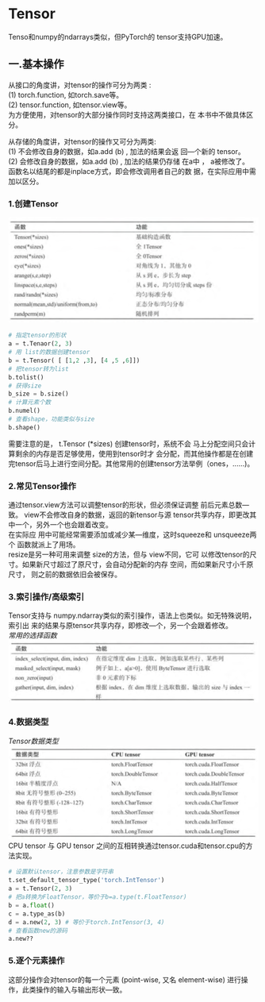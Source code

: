# Tensor  
Tenso和numpy的ndarrays类似，但PyTorch的 tensor支持GPU加速。  
## 一.基本操作  
从接口的角度讲，对tensor的操作可分为两类 :  
(1) torch.function, 如torch.save等。  
(2) tensor.function, 如tensor.view等。  
为方便使用，对tensor的大部分操作同时支持这两类接口，在 本书中不做具体区分。    
  
从存储的角度讲，对tensor的操作又可分为两类:  
(1) 不会修改自身的数据，如a.add (b) , 加法的结果会返
回—个新的 tensor。  
(2) 会修改自身的数据，如a.add (b) , 加法的结果仍存储
在a中 ， a被修改了。  
函数名以结尾的都是inplace方式，即会修改调用者自己的数
据，在实际应用中需加以区分。
### 1.创建Tensor
![](../imgs/03.png)   
```python
# 指定tensor的形状
a = t.Tenaor(2, 3)
# 用 list的数据创建tensor
b = t.Tensor( [ [1,2 ,3], [4 ,5 ,6]])
# 把tensor转为list
b.tolist() 
# 获得size
b_size = b.size()
# 计算元素个数
b.numel()
# 查看shape，功能类似与size
b.shape()
```
需要注意的是， t.Tensor (*sizes) 创建tensor时，系统不会 马上分配空间只会计算剩余的内存是否足够使用，使用到tensor时才 会分配，而其他操作都是在创建完tensor后马上进行空间分配。其他常用的创建tensor方法举例（ones，......)。  
### 2.常见Tensor操作
通过tensor.view方法可以调整tensor的形状，但必须保证调整 前后元素总数—致。 view不会修改自身的数据，返回的新tensor与源 tensor共享内存，即更改其中一个，另外一个也会跟着改变。  
在实际应 用中可能经常需要添加或减少某—维度，这时squeeze和 unsqueeze两 个 函数就派上了用场。  
resize是另一种可用来调整 size的方法，但与 view不同，它可 以修改tensor的尺寸。如果新尺寸超过了原尺寸，会自动分配新的内存 空间，而如果新尺寸小千原尺寸， 则之前的数据依旧会被保存。  
### 3.索引操作/高级索引  
Tensor支持与 numpy.ndarray类似的索引操作，语法上也类似。如无特殊说明，索引出 来的结果与原tensor共享内存，即修改—个，另一个会跟着修改。  
*常用的选择函数*  
![](../imgs/04.png)  

### 4.数据类型
*Tensor数据类型*  
![](../imgs/05.png)  
CPU tensor 与 GPU tensor 之间的互相转换通过tensor.cuda和tensor.cpu的方法实现。   
```python
# 设置默认tensor，注意参数是字符串
t.set_default_tensor_type('torch.IntTensor')
a = t.Tensor(2, 3)
# 把a转换为FloatTensor，等价于b=a.type(t.FloatTensor)
b = a.float()
c = a.type_as(b)
d = a.new(2, 3) # 等价于torch.IntTensor(3, 4)
# 查看函数new的源码
a.new??
```
### 5.逐个元素操作
这部分操作会对tensor的每一个元素 (point-wise, 又名 element-wise) 进行操作，此类操作的输入与输出形状—致。  
